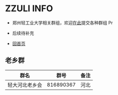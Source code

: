 # ZZULI INFO

- 郑州轻工业大学相关群组，欢迎[在此](https://github.com/zzuli-info/zzuli-info.github.io)提交各种群组 Pr
- 后续待补充

- [回首页](./)

## 老乡群

| 群名           | 群号      | 备注 |
| -------------- | --------- | ---- |
| 轻大河北老乡会 | 816890367 | 河北 |
